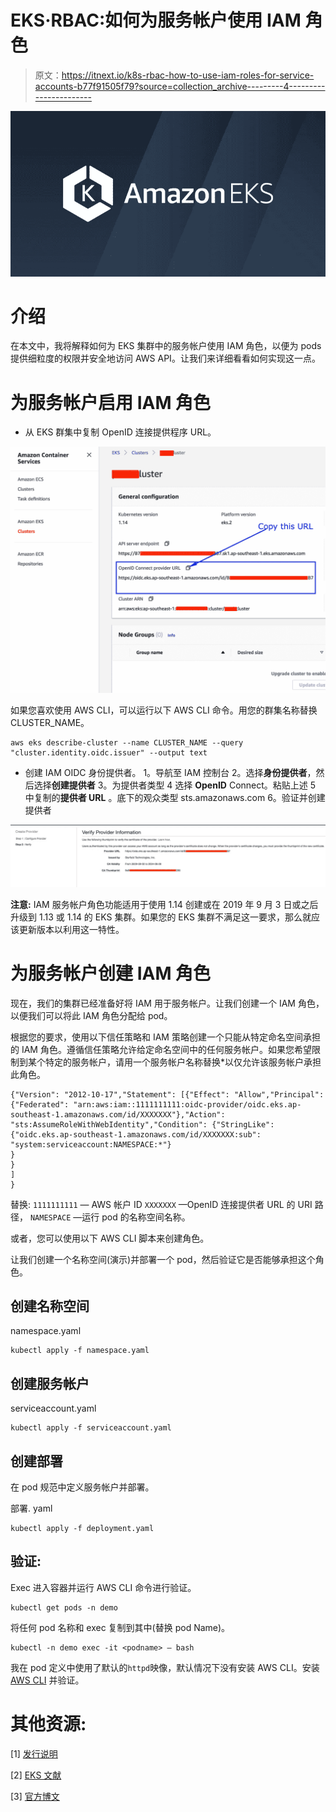 # EKS·RBAC:如何为服务帐户使用 IAM 角色

> 原文：<https://itnext.io/k8s-rbac-how-to-use-iam-roles-for-service-accounts-b77f91505f79?source=collection_archive---------4----------------------->

![](img/d5037e0bf9b65d94682194147a312523.png)

# 介绍

在本文中，我将解释如何为 EKS 集群中的服务帐户使用 IAM 角色，以便为 pods 提供细粒度的权限并安全地访问 AWS API。让我们来详细看看如何实现这一点。

# 为服务帐户启用 IAM 角色

*   从 EKS 群集中复制 OpenID 连接提供程序 URL。

![](img/5dbca5287b5d9226f7ad9e539b028daf.png)

如果您喜欢使用 AWS CLI，可以运行以下 AWS CLI 命令。用您的群集名称替换 CLUSTER_NAME。

```
aws eks describe-cluster --name CLUSTER_NAME --query "cluster.identity.oidc.issuer" --output text
```

*   创建 IAM OIDC 身份提供者。
    1。导航至 IAM 控制台
    2。选择**身份提供者**，然后选择**创建提供者** 3。为提供者类型
    4 选择 **OpenID** Connect。粘贴上述
    5 中复制的**提供者 URL** 。底下的观众类型 sts.amazonaws.com
    6。验证并创建提供者

![](img/c3a8529b3bd478b5b0d9b6709eef7d0f.png)

**注意:** IAM 服务帐户角色功能适用于使用 1.14 创建或在 2019 年 9 月 3 日或之后升级到 1.13 或 1.14 的 EKS 集群。如果您的 EKS 集群不满足这一要求，那么就应该更新版本以利用这一特性。

# 为服务帐户创建 IAM 角色

现在，我们的集群已经准备好将 IAM 用于服务帐户。让我们创建一个 IAM 角色，以便我们可以将此 IAM 角色分配给 pod。

根据您的要求，使用以下信任策略和 IAM 策略创建一个只能从特定命名空间承担的 IAM 角色。遵循信任策略允许给定命名空间中的任何服务帐户。如果您希望限制到某个特定的服务帐户，请用一个服务帐户名称替换*以仅允许该服务帐户承担此角色。

```
{"Version": "2012-10-17","Statement": [{"Effect": "Allow","Principal": {"Federated": "arn:aws:iam::1111111111:oidc-provider/oidc.eks.ap-southeast-1.amazonaws.com/id/XXXXXXX"},"Action": "sts:AssumeRoleWithWebIdentity","Condition": {"StringLike": {"oidc.eks.ap-southeast-1.amazonaws.com/id/XXXXXXX:sub": "system:serviceaccount:NAMESPACE:*"}
}
}
]
}
```

替换:
`1111111111` — AWS 帐户 ID
`XXXXXXX` —OpenID 连接提供者 URL 的 URI 路径，
`NAMESPACE` —运行 pod 的名称空间名称。

或者，您可以使用以下 AWS CLI 脚本来创建角色。

让我们创建一个名称空间(演示)并部署一个 pod，然后验证它是否能够承担这个角色。

## 创建名称空间

namespace.yaml

```
kubectl apply -f namespace.yaml
```

## 创建服务帐户

serviceaccount.yaml

```
kubectl apply -f serviceaccount.yaml
```

## 创建部署

在 pod 规范中定义服务帐户并部署。

部署. yaml

```
kubectl apply -f deployment.yaml
```

## 验证:

Exec 进入容器并运行 AWS CLI 命令进行验证。

```
kubectl get pods -n demo
```

将任何 pod 名称和 exec 复制到其中(替换 pod Name)。

```
kubectl -n demo exec -it <podname> — bash
```

我在 pod 定义中使用了默认的`httpd`映像，默认情况下没有安装 AWS CLI。安装 [AWS CLI](https://docs.aws.amazon.com/cli/latest/userguide/install-linux.html) 并验证。

# 其他资源:

[1] [发行说明](https://aws.amazon.com/about-aws/whats-new/2019/09/amazon-eks-adds-support-to-assign-iam-permissions-to-kubernetes-service-accounts/)

[2] [EKS 文献](https://docs.aws.amazon.com/eks/latest/userguide/iam-roles-for-service-accounts.html)

[3] [官方博文](https://aws.amazon.com/blogs/opensource/introducing-fine-grained-iam-roles-service-accounts/)